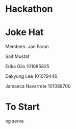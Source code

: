 # Hackathon
# Joke Hat

Members:
Jan Farun  

Saif Mustaf  

Erika Gilo  101085825

Dakyung Lee  101079446

Jamaeca Navarrete 101088700

# To Start  
ng serve
